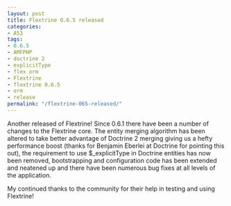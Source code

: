 ```yaml
---
layout: post
title: Flextrine 0.6.5 released
categories:
- AS3
tags:
- 0.6.5
- AMFPHP
- doctrine 2
- explicitType
- flex orm
- Flextrine
- flextrine 0.6.5
- orm
- release
permalink: "/flextrine-065-released/"
---
```


Another released of Flextrine! Since 0.6.1 there have been a number of changes to the Flextrine core. The entity merging algorithm has been altered to take better advantage of Doctrine 2 merging giving us a hefty performance boost (thanks for Benjamin Eberlei at Doctrine for pointing this out), the requirement to use $_explicitType in Doctrine entities has now been removed, bootstrapping and configuration code has been extended and neatened up and there have been numerous bug fixes at all levels of the application.

My continued thanks to the community for their help in testing and using Flextrine!

